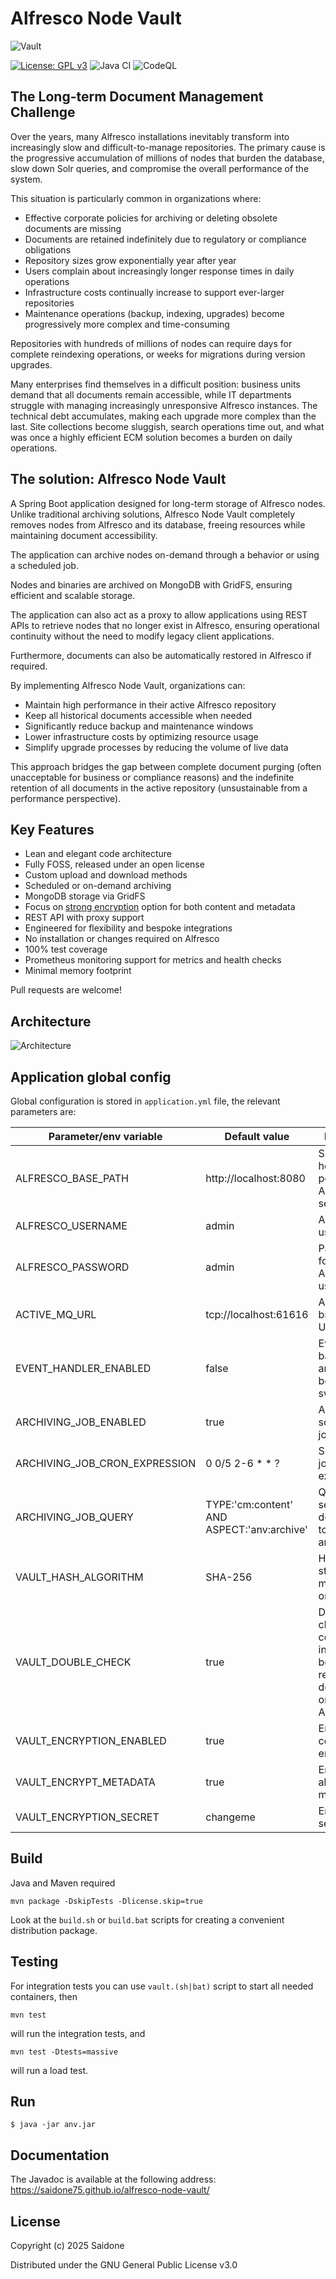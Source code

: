 # Alfresco Node Vault

![Vault](images/vault.png)

[![License: GPL v3](https://img.shields.io/badge/License-GPLv3-blue.svg)](https://www.gnu.org/licenses/gpl-3.0)
![Java CI](https://github.com/saidone75/alfresco-node-vault/actions/workflows/build.yml/badge.svg)
![CodeQL](https://github.com/saidone75/alfresco-node-vault/actions/workflows/codeql.yml/badge.svg)

## The Long-term Document Management Challenge

Over the years, many Alfresco installations inevitably transform into increasingly slow and difficult-to-manage
repositories. The primary cause is the progressive accumulation of millions of nodes that burden the database, slow down
Solr queries, and compromise the overall performance of the system.

This situation is particularly common in organizations where:

- Effective corporate policies for archiving or deleting obsolete documents are missing
- Documents are retained indefinitely due to regulatory or compliance obligations
- Repository sizes grow exponentially year after year
- Users complain about increasingly longer response times in daily operations
- Infrastructure costs continually increase to support ever-larger repositories
- Maintenance operations (backup, indexing, upgrades) become progressively more complex and time-consuming

Repositories with hundreds of millions of nodes can require days for complete reindexing operations, or weeks for
migrations during version upgrades.

Many enterprises find themselves in a difficult position: business units demand that all documents remain accessible,
while IT departments struggle with managing increasingly unresponsive Alfresco instances. The technical debt
accumulates, making each upgrade more complex than the last. Site collections become sluggish, search operations time
out, and what was once a highly efficient ECM solution becomes a burden on daily operations.

## The solution: Alfresco Node Vault

A Spring Boot application designed for long-term storage of Alfresco nodes. Unlike traditional archiving solutions,
Alfresco Node Vault completely removes nodes from Alfresco and its database, freeing resources while maintaining
document accessibility.

The application can archive nodes on-demand through a behavior or using a scheduled job.

Nodes and binaries are archived on MongoDB with GridFS, ensuring efficient and scalable storage.

The application can also act as a proxy to allow applications using REST APIs to retrieve nodes that no longer exist in
Alfresco, ensuring operational continuity without the need to modify legacy client applications.

Furthermore, documents can also be automatically restored in Alfresco if required.

By implementing Alfresco Node Vault, organizations can:

- Maintain high performance in their active Alfresco repository
- Keep all historical documents accessible when needed
- Significantly reduce backup and maintenance windows
- Lower infrastructure costs by optimizing resource usage
- Simplify upgrade processes by reducing the volume of live data

This approach bridges the gap between complete document purging (often unacceptable for business or compliance reasons)
and the indefinite retention of all documents in the active repository (unsustainable from a performance perspective).

## Key Features
- Lean and elegant code architecture
- Fully FOSS, released under an open license
- Custom upload and download methods
- Scheduled or on-demand archiving
- MongoDB storage via GridFS
- Focus on [strong encryption](doc/Encryption.md) option for both content and metadata
- REST API with proxy support
- Engineered for flexibility and bespoke integrations
- No installation or changes required on Alfresco
- 100% test coverage
- Prometheus monitoring support for metrics and health checks
- Minimal memory footprint

Pull requests are welcome!

## Architecture

![Architecture](images/architecture.png)

## Application global config

Global configuration is stored in `application.yml` file, the relevant parameters are:

| Parameter/env variable        | Default value                              | Purpose                                                             |
|-------------------------------|--------------------------------------------|---------------------------------------------------------------------|
| ALFRESCO_BASE_PATH            | http://localhost:8080                      | Scheme, host and port of the Alfresco server                        |
| ALFRESCO_USERNAME             | admin                                      | Alfresco user                                                       |
| ALFRESCO_PASSWORD             | admin                                      | Password for the Alfresco user                                      |
| ACTIVE_MQ_URL                 | tcp://localhost:61616                      | ActiveMQ broker URL                                                 |
| EVENT_HANDLER_ENABLED         | false                                      | Event based archive behaviour switch                                |
| ARCHIVING_JOB_ENABLED         | true                                       | Archiving scheduled job switch                                      |
| ARCHIVING_JOB_CRON_EXPRESSION | 0 0/5 2-6 * * ?                            | Scheduled job cron expression                                       |
| ARCHIVING_JOB_QUERY           | TYPE:'cm:content' AND ASPECT:'anv:archive' | Query for selecting documents to be archived                        |
| VAULT_HASH_ALGORITHM          | SHA-256                                    | Hash stored as metadata on GridFS                                   |
| VAULT_DOUBLE_CHECK            | true                                       | Double check content integrity before removing document on Alfresco |
| VAULT_ENCRYPTION_ENABLED      | true                                       | Enable content encryption                                           |
| VAULT_ENCRYPT_METADATA        | true                                       | Encrypt also metadata                                               |
| VAULT_ENCRYPTION_SECRET       | changeme                                   | Encryption secret                                                   |

## Build

Java and Maven required

`mvn package -DskipTests -Dlicense.skip=true`

Look at the `build.sh` or `build.bat` scripts for creating a convenient distribution package.

## Testing

For integration tests you can use `vault.(sh|bat)` script to start all needed containers, then

`mvn test`

will run the integration tests, and

`mvn test -Dtests=massive`

will run a load test.

## Run

`$ java -jar anv.jar`

## Documentation

The Javadoc is available at the following address: https://saidone75.github.io/alfresco-node-vault/

## License

Copyright (c) 2025 Saidone

Distributed under the GNU General Public License v3.0
